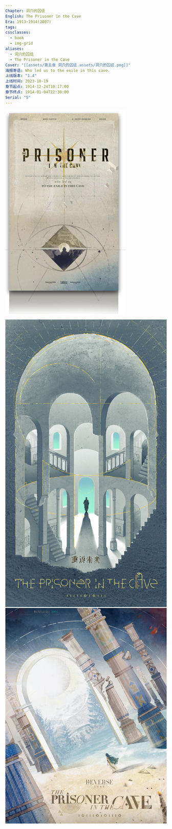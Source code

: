 ```yaml
---
Chapter: 洞穴的囚徒
English: The Prisoner in the Cave
Era: 1913~1914(2007)
tags: 
cssclasses:
  - book
  - img-grid
aliases:
  - 洞穴的囚徒
  - The Prisoner in the Cave
Cover: "[[assets/第五章 洞穴的囚徒.assets/洞穴的囚徒.png]]"
海报寄语: Who led us to the exile in this cave.
上线版本: "1.4"
上线时间: 2023-10-19
章节起点: 1914-12-24T10:17:00
章节终点: 1914-01-04T22:30:00
Serial: "5"
---
```

![cover](assets/第五章%20洞穴的囚徒.assets/洞穴的囚徒.png)

![](assets/第五章%20洞穴的囚徒.assets/箱中巡游.jpg)![](assets/第五章%20洞穴的囚徒.assets/The%20Prisoner%20in%20the%20Cave.jpg)